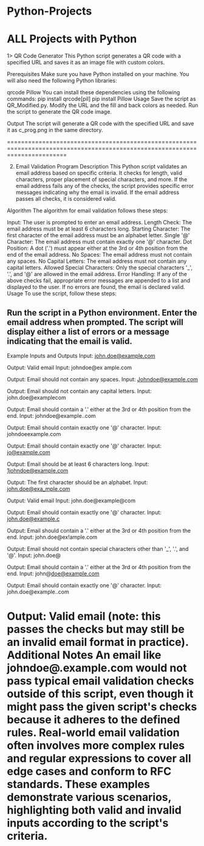 # Python-Projects
ALL Projects with Python 
=============================================================================================================================
1> QR Code Generator
This Python script generates a QR code with a specified URL and saves it as an image file with custom colors.

Prerequisites
Make sure you have Python installed on your machine. You will also need the following Python libraries:

qrcode
Pillow
You can install these dependencies using the following commands:
pip install qrcode[pil]
pip install Pillow
Usage
Save the script as QR_Modified.py.
Modify the URL and the fill and back colors as needed.
Run the script to generate the QR code image.

Output
The script will generate a QR code with the specified URL and save it as c_prog.png in the same directory.

=============================================================================================================================

2. Email Validation Program
Description
This Python script validates an email address based on specific criteria. It checks for length, valid characters, proper placement of special characters, and more. If the email address fails any of the checks, the script provides specific error messages indicating why the email is invalid. If the email address passes all checks, it is considered valid.

Algorithm
The algorithm for email validation follows these steps:

Input: The user is prompted to enter an email address.
Length Check: The email address must be at least 6 characters long.
Starting Character: The first character of the email address must be an alphabet letter.
Single '@' Character: The email address must contain exactly one '@' character.
Dot Position: A dot ('.') must appear either at the 3rd or 4th position from the end of the email address.
No Spaces: The email address must not contain any spaces.
No Capital Letters: The email address must not contain any capital letters.
Allowed Special Characters: Only the special characters '_', '.', and '@' are allowed in the email address.
Error Handling: If any of the above checks fail, appropriate error messages are appended to a list and displayed to the user. If no errors are found, the email is declared valid.
Usage
To use the script, follow these steps:

Run the script in a Python environment.
Enter the email address when prompted.
The script will display either a list of errors or a message indicating that the email is valid.
----------------------------------------------------------------------------------------------------
Example Inputs and Outputs
Input: john.doe@example.com

Output: Valid email
Input: johndoe@ex ample.com

Output: Email should not contain any spaces.
Input: Johndoe@example.com

Output: Email should not contain any capital letters.
Input: john.doe@examplecom

Output: Email should contain a '.' either at the 3rd or 4th position from the end.
Input: johndoe@example..com

Output: Email should contain exactly one '@' character.
Input: johndoeexample.com

Output: Email should contain exactly one '@' character.
Input: jo@example.com

Output: Email should be at least 6 characters long.
Input: 1johndoe@example.com

Output: The first character should be an alphabet.
Input: john.doe@exa_mple.com

Output: Valid email
Input: john.doe@example@com

Output: Email should contain exactly one '@' character.
Input: john.doe@example.c

Output: Email should contain a '.' either at the 3rd or 4th position from the end.
Input: john.doe@ex!ample.com

Output: Email should not contain special characters other than '_', '.', and '@'.
Input: john.doe@

Output: Email should contain a '.' either at the 3rd or 4th position from the end.
Input: john@doe@example.com

Output: Email should contain exactly one '@' character.
Input: john.doe@example..com

Output: Valid email (note: this passes the checks but may still be an invalid email format in practice).
Additional Notes
An email like johndoe@.example.com would not pass typical email validation checks outside of this script, even though it might pass the given script's checks because it adheres to the defined rules.
Real-world email validation often involves more complex rules and regular expressions to cover all edge cases and conform to RFC standards.
These examples demonstrate various scenarios, highlighting both valid and invalid inputs according to the script's criteria.
=============================================================================================================================================================================================================
